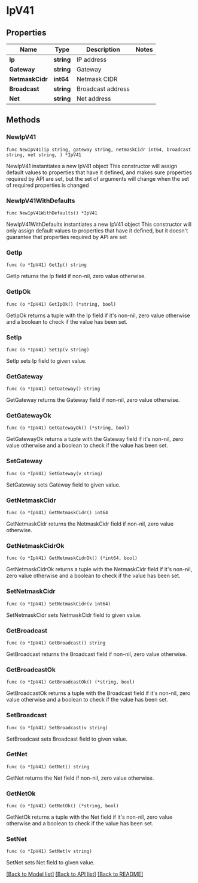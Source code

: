 # IpV41

## Properties

Name | Type | Description | Notes
------------ | ------------- | ------------- | -------------
**Ip** | **string** | IP address | 
**Gateway** | **string** | Gateway | 
**NetmaskCidr** | **int64** | Netmask CIDR | 
**Broadcast** | **string** | Broadcast address | 
**Net** | **string** | Net address | 

## Methods

### NewIpV41

`func NewIpV41(ip string, gateway string, netmaskCidr int64, broadcast string, net string, ) *IpV41`

NewIpV41 instantiates a new IpV41 object
This constructor will assign default values to properties that have it defined,
and makes sure properties required by API are set, but the set of arguments
will change when the set of required properties is changed

### NewIpV41WithDefaults

`func NewIpV41WithDefaults() *IpV41`

NewIpV41WithDefaults instantiates a new IpV41 object
This constructor will only assign default values to properties that have it defined,
but it doesn't guarantee that properties required by API are set

### GetIp

`func (o *IpV41) GetIp() string`

GetIp returns the Ip field if non-nil, zero value otherwise.

### GetIpOk

`func (o *IpV41) GetIpOk() (*string, bool)`

GetIpOk returns a tuple with the Ip field if it's non-nil, zero value otherwise
and a boolean to check if the value has been set.

### SetIp

`func (o *IpV41) SetIp(v string)`

SetIp sets Ip field to given value.


### GetGateway

`func (o *IpV41) GetGateway() string`

GetGateway returns the Gateway field if non-nil, zero value otherwise.

### GetGatewayOk

`func (o *IpV41) GetGatewayOk() (*string, bool)`

GetGatewayOk returns a tuple with the Gateway field if it's non-nil, zero value otherwise
and a boolean to check if the value has been set.

### SetGateway

`func (o *IpV41) SetGateway(v string)`

SetGateway sets Gateway field to given value.


### GetNetmaskCidr

`func (o *IpV41) GetNetmaskCidr() int64`

GetNetmaskCidr returns the NetmaskCidr field if non-nil, zero value otherwise.

### GetNetmaskCidrOk

`func (o *IpV41) GetNetmaskCidrOk() (*int64, bool)`

GetNetmaskCidrOk returns a tuple with the NetmaskCidr field if it's non-nil, zero value otherwise
and a boolean to check if the value has been set.

### SetNetmaskCidr

`func (o *IpV41) SetNetmaskCidr(v int64)`

SetNetmaskCidr sets NetmaskCidr field to given value.


### GetBroadcast

`func (o *IpV41) GetBroadcast() string`

GetBroadcast returns the Broadcast field if non-nil, zero value otherwise.

### GetBroadcastOk

`func (o *IpV41) GetBroadcastOk() (*string, bool)`

GetBroadcastOk returns a tuple with the Broadcast field if it's non-nil, zero value otherwise
and a boolean to check if the value has been set.

### SetBroadcast

`func (o *IpV41) SetBroadcast(v string)`

SetBroadcast sets Broadcast field to given value.


### GetNet

`func (o *IpV41) GetNet() string`

GetNet returns the Net field if non-nil, zero value otherwise.

### GetNetOk

`func (o *IpV41) GetNetOk() (*string, bool)`

GetNetOk returns a tuple with the Net field if it's non-nil, zero value otherwise
and a boolean to check if the value has been set.

### SetNet

`func (o *IpV41) SetNet(v string)`

SetNet sets Net field to given value.



[[Back to Model list]](../README.md#documentation-for-models) [[Back to API list]](../README.md#documentation-for-api-endpoints) [[Back to README]](../README.md)



